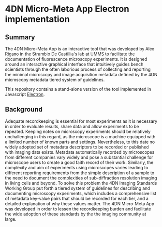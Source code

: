 # 4DN Micro-Meta App Electron implementation
## Summary
The 4DN Micro-Meta App is an interactive tool that was developed by Alex Rigano in the Strambio De Castillia's lab at UMMS to facilitate the documentation of fluorescence microscopy experiments. 
It is designed around an interactive graphical interface that intuitively guides bench scientists through the often laborious process of collecting and reporting the minimal microscopy and image acquisition metadata defined by the 4DN microscopy metadata tiered system of guidelines. 

This repository contains a stand-alone version of the tool implemented in Javascript [Electron](https://electronjs.org/).

## Background
Adequate recordkeeping is essential for most experiments as it is necessary in order to evaluate results, share data and allow experiments to be repeated. Keeping notes on microscopy experiments should be relatively unchallenging in this regard, as the microscope is a machine equipped with a limited number of known parts and settings. Nevertheless, to this date no widely adopted set of metadata descriptors to be recorded or published with imaging data exists. Metadata automatically recorded by microscopes from different companies vary widely and pose a substantial challenge for microscope users to create a good faith record of their work. Similarly, the complexity and aim of experiments using microscopes varies leading to different reporting requirements from the simple description of a sample to the need to document the complexities of sub-diffraction resolution imaging in living cells and beyond.
To solve this problem the 4DN Imaging Standards Working Group put forth a tiered system of guidelines for describing and documenting microscopy experiments, which includes a comprehensive list of metadata key-value pairs that should be recorded for each tier, and a detailed explanation of why these values matter.
The 4DN Micro-Meta App was developed in order to lessen the recordkeeping burden and facilitate the wide adoption of these standards by  the the imaging community at large.



